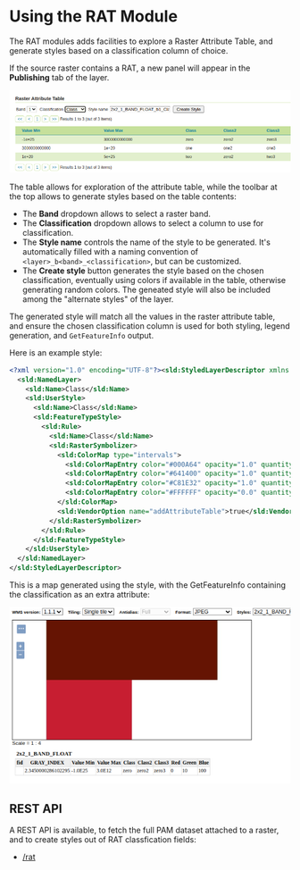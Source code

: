 # Using the RAT Module

The RAT modules adds facilities to explore a Raster Attribute Table, and generate styles based on a classification column of choice.

If the source raster contains a RAT, a new panel will appear in the **Publishing** tab of the layer.

![image](images/rat_panel.png)

The table allows for exploration of the attribute table, while the toolbar at the top allows to generate styles based on the table contents:

-   The **Band** dropdown allows to select a raster band.
-   The **Classification** dropdown allows to select a column to use for classification.
-   The **Style name** controls the name of the style to be generated. It's automatically filled with a naming convention of `<layer>_b<band>_<classification>`, but can be customized.
-   The **Create style** button generates the style based on the chosen classification, eventually using colors if available in the table, otherwise generating random colors. The geneated style will also be included among the "alternate styles" of the layer.

The generated style will match all the values in the raster attribute table, and ensure the chosen classification column is used for both styling, legend generation, and `GetFeatureInfo` output.

Here is an example style:

``` {.xml linenos=""}
<?xml version="1.0" encoding="UTF-8"?><sld:StyledLayerDescriptor xmlns:sld="http://www.opengis.net/sld" xmlns:gml="http://www.opengis.net/gml" xmlns:ogc="http://www.opengis.net/ogc" xmlns="http://www.opengis.net/sld" version="1.0.0">
  <sld:NamedLayer>
    <sld:Name>Class</sld:Name>
    <sld:UserStyle>
      <sld:Name>Class</sld:Name>
      <sld:FeatureTypeStyle>
        <sld:Rule>
          <sld:Name>Class</sld:Name>
          <sld:RasterSymbolizer>
            <sld:ColorMap type="intervals">
              <sld:ColorMapEntry color="#000A64" opacity="1.0" quantity="-1.0E25" label="zero"/>
              <sld:ColorMapEntry color="#641400" opacity="1.0" quantity="3.0E12" label="one"/>
              <sld:ColorMapEntry color="#C81E32" opacity="1.0" quantity="1.0E20" label="two"/>
              <sld:ColorMapEntry color="#FFFFFF" opacity="0.0" quantity="5.0E25"/>
            </sld:ColorMap>
            <sld:VendorOption name="addAttributeTable">true</sld:VendorOption>
          </sld:RasterSymbolizer>
        </sld:Rule>
      </sld:FeatureTypeStyle>
    </sld:UserStyle>
  </sld:NamedLayer>
</sld:StyledLayerDescriptor>
```

This is a map generated using the style, with the GetFeatureInfo containing the classification as an extra attribute:

![image](images/rat_map.png)

## REST API

A REST API is available, to fetch the full PAM dataset attached to a raster, and to create styles out of RAT classfication fields:

-   [/rat](https://docs.geoserver.org/latest/en/api/#1.0.0/rat.yaml)
